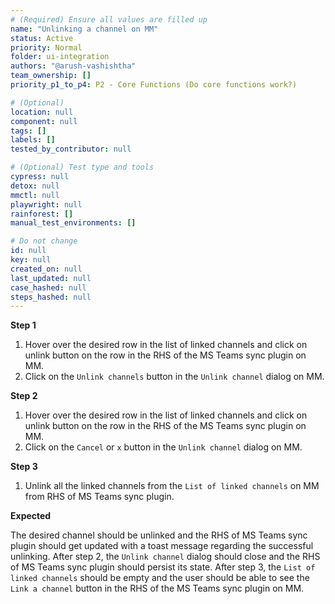 ```yaml
---
# (Required) Ensure all values are filled up
name: "Unlinking a channel on MM"
status: Active
priority: Normal
folder: ui-integration
authors: "@arush-vashishtha"
team_ownership: []
priority_p1_to_p4: P2 - Core Functions (Do core functions work?)

# (Optional)
location: null
component: null
tags: []
labels: []
tested_by_contributor: null

# (Optional) Test type and tools
cypress: null
detox: null
mmctl: null
playwright: null
rainforest: []
manual_test_environments: []

# Do not change
id: null
key: null
created_on: null
last_updated: null
case_hashed: null
steps_hashed: null
---
```


**Step 1**

1. Hover over the desired row in the list of linked channels and click on unlink button on the row in the RHS of the MS Teams sync plugin on MM.
2. Click on the `Unlink channels` button in the `Unlink channel` dialog on MM.

**Step 2**

1. Hover over the desired row in the list of linked channels and click on unlink button on the row in the RHS of the MS Teams sync plugin on MM.
2. Click on the `Cancel` or `x` button in the `Unlink channel` dialog on MM.

**Step 3**

1. Unlink all the linked channels from the `List of linked channels` on MM from RHS of MS Teams sync plugin.

**Expected**

The desired channel should be unlinked and the RHS of MS Teams sync plugin should get updated with a toast message regarding the successful unlinking.
After step 2, the `Unlink channel` dialog should close and the RHS of MS Teams sync plugin should persist its state.
After step 3, the `List of linked channels` should be empty and the user should be able to see the `Link a channel` button in the RHS of the MS Teams sync plugin on MM.
